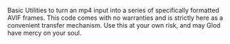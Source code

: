 Basic Utilities to turn an mp4 input into a series of specifically formatted AVIF frames. 
This code comes with no warranties and is strictly here as a convenient transfer mechanism.
Use this at your own risk, and may Glod have mercy on your soul.
